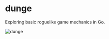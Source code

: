 # dunge
Exploring basic roguelike game mechanics in Go.

![dunge](https://github.com/thomaskrut/dunge/assets/109295151/0721710e-b5bf-43c3-9110-137a9b58b9b5)


